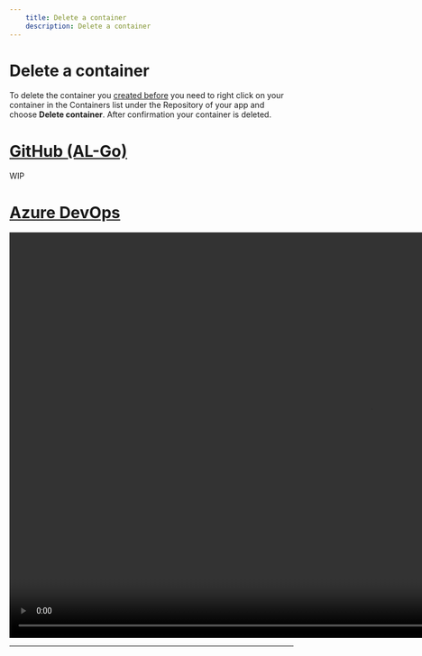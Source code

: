 ```yaml
---
    title: Delete a container
    description: Delete a container
---
```


# Delete a container

To delete the container you [created before](create-container.md) you need to right click on your container in the Containers list under the Repository of your app and choose **Delete container**. After confirmation your container is deleted.

# [**GitHub (AL-Go)**](#tab/github)
WIP

# [**Azure DevOps**](#tab/azdevops)

<video width="1280px" height="720px" controls>
  <source src="../media/delete-container.mp4" type="video/mp4">
  Your browser does not support the video tag.
</video>

---